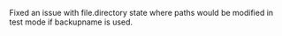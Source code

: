 Fixed an issue with file.directory state where paths would be modified in test
mode if backupname is used.
